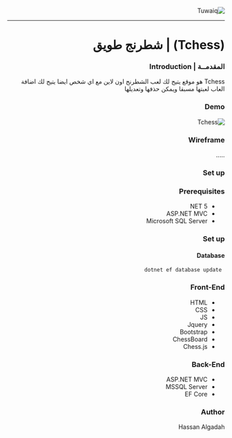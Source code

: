 <div dir="rtl" align="right" >
    
    
![Tuwaiq](https://i.ibb.co/SV2BSn5/tuwaiq.png)
    
    
----
# (Tchess) | شطرنج طويق
  
### المقدمــة | Introduction 
 
   Tchess هو موقع يتيح لك لعب الشطرنج اون لاين مع اي شخص ايضا يتيح لك اضافة العاب لعبتها مسبقا ويمكن حذفها وتعديلها
    
    
### Demo  
 
![Tchess](https://user-images.githubusercontent.com/82477641/122460186-7fcdea00-cfba-11eb-8da4-fe8c8869bab9.gif)

    
### Wireframe  
 .....   
### Set up  
### Prerequisites
- NET 5 
- ASP.NET MVC
- Microsoft SQL Server 
### Set up  
 #### Database
 ``` dotnet ef database update```
### Front-End  
 - HTML
 - CSS
 - JS
 - Jquery
 - Bootstrap
 - ChessBoard
 - Chess.js
### Back-End 
 - ASP.NET MVC
 - MSSQL Server
 - EF Core
### Author
    
 Hassan Algadah
    
</div>
